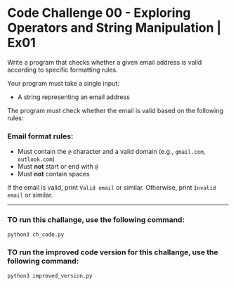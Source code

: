 # Code Challenge 00 - Exploring Operators and String Manipulation | Ex01

Write a program that checks whether a given email address is valid according to specific formatting rules.

Your program must take a single input:

- A string representing an email address

The program must check whether the email is valid based on the following rules:

### Email format rules:
- Must contain the `@` character and a valid domain (e.g., `gmail.com`, `outlook.com`)
- Must **not** start or end with `@`
- Must **not** contain spaces

If the email is valid, print `Valid email` or similar. Otherwise, print `Invalid email` or similar.


---
### TO run this challange, use the following command:
```bash
python3 ch_code.py
```

### TO run the improved code version for this challange, use the following command:
```bash
python3 improved_version.py